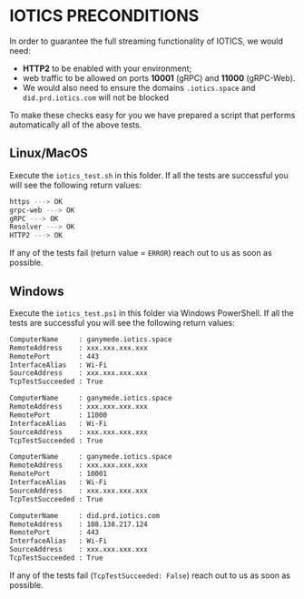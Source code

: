 # IOTICS PRECONDITIONS

In order to guarantee the full streaming functionality of IOTICS, we would need:
- **HTTP2** to be enabled with your environment;
- web traffic to be allowed on ports **10001** (gRPC) and **11000** (gRPC-Web).
- We would also need to ensure the domains `.iotics.space` and `did.prd.iotics.com` will not be blocked

To make these checks easy for you we have prepared a script that performs automatically all of the above tests.

## Linux/MacOS

Execute the `iotics_test.sh` in this folder. If all the tests are successful you will see the following return values:

```bash
https ---> OK
grpc-web ---> OK
gRPC ---> OK
Resolver ---> OK
HTTP2 ---> OK
```

If any of the tests fail (return value = `ERROR`) reach out to us as soon as possible.

## Windows

Execute the `iotics_test.ps1` in this folder via Windows PowerShell. If all the tests are successful you will see the following return values:

```bash
ComputerName     : ganymede.iotics.space
RemoteAddress    : xxx.xxx.xxx.xxx
RemotePort       : 443
InterfaceAlias   : Wi-Fi
SourceAddress    : xxx.xxx.xxx.xxx
TcpTestSucceeded : True

ComputerName     : ganymede.iotics.space
RemoteAddress    : xxx.xxx.xxx.xxx
RemotePort       : 11000
InterfaceAlias   : Wi-Fi
SourceAddress    : xxx.xxx.xxx.xxx
TcpTestSucceeded : True

ComputerName     : ganymede.iotics.space
RemoteAddress    : xxx.xxx.xxx.xxx
RemotePort       : 10001
InterfaceAlias   : Wi-Fi
SourceAddress    : xxx.xxx.xxx.xxx
TcpTestSucceeded : True

ComputerName     : did.prd.iotics.com
RemoteAddress    : 108.138.217.124
RemotePort       : 443
InterfaceAlias   : Wi-Fi
SourceAddress    : xxx.xxx.xxx.xxx
TcpTestSucceeded : True
```

If any of the tests fail (`TcpTestSucceeded: False`) reach out to us as soon as possible.
